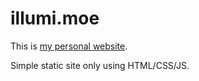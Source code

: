 # illumi.moe

This is [my personal website](illumi.moe).

Simple static site only using HTML/CSS/JS.
